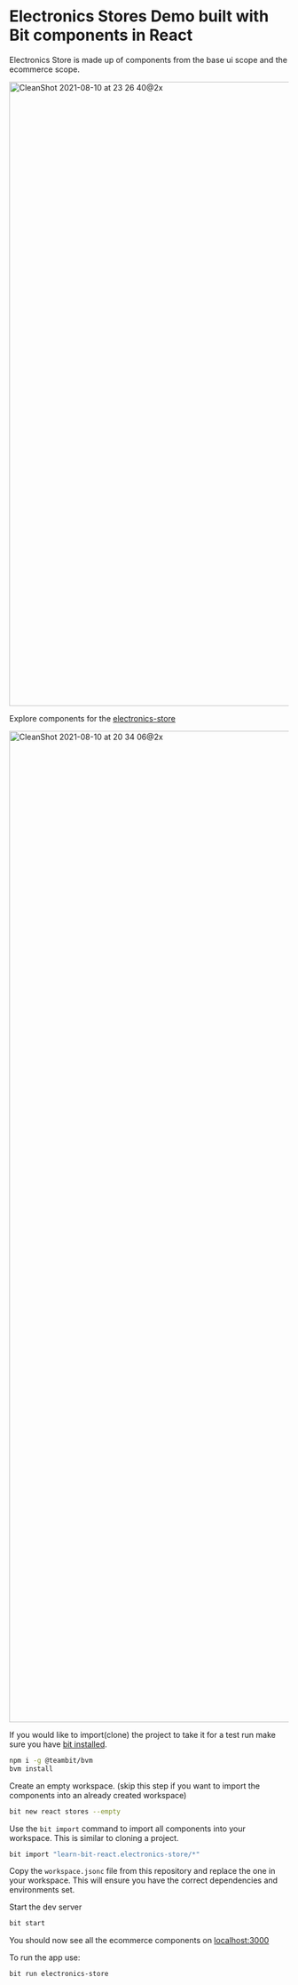 # Electronics Stores Demo built with Bit components in React

Electronics Store is made up of components from the base ui scope and the ecommerce scope.

<img width="1124" alt="CleanShot 2021-08-10 at 23 26 40@2x" src="https://user-images.githubusercontent.com/13063165/128937364-5c814d60-7538-4e00-8571-31ad3020bae6.png">

Explore components for the [electronics-store](https://bit.dev/learn-bit-react/electronics-store)

<img width="1785" alt="CleanShot 2021-08-10 at 20 34 06@2x" src="https://user-images.githubusercontent.com/13063165/128926384-554ebf1a-f80a-48e5-bef9-b4c3bc835149.png">

If you would like to import(clone) the project to take it for a test run make sure you have [bit installed](https://harmony-docs.bit.dev/getting-started/installing-bit).

```bash
npm i -g @teambit/bvm
bvm install
```

Create an empty workspace. (skip this step if you want to import the components into an already created workspace)

```bash
bit new react stores --empty
```

Use the `bit import` command to import all components into your workspace. This is similar to cloning a project.

```bash
bit import "learn-bit-react.electronics-store/*"
```

Copy the `workspace.jsonc` file from this repository and replace the one in your workspace. This will ensure you have the correct dependencies and environments set.

Start the dev server

```bash
bit start
```

You should now see all the ecommerce components on [localhost:3000](http://localhost:3000)

To run the app use:

```bash
bit run electronics-store
```
